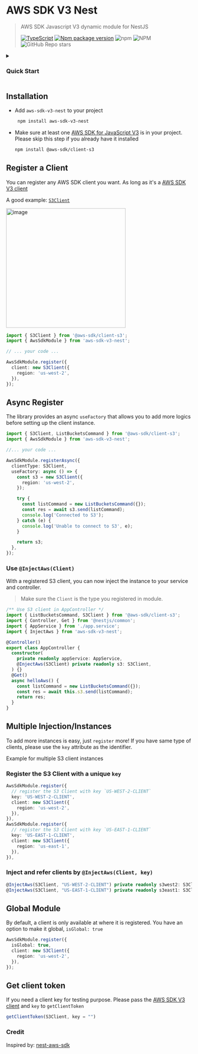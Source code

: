

# AWS SDK V3 Nest 


> AWS SDK Javascript V3 dynamic module for NestJS
>
> [![TypeScript](https://img.shields.io/badge/--3178C6?logo=typescript&logoColor=ffffff)](https://www.typescriptlang.org/) 
[![Npm package version](https://badgen.net/npm/v/aws-sdk-v3-nest)](https://www.npmjs.com/package/aws-sdk-v3-nest)
![npm](https://img.shields.io/npm/dw/aws-sdk-v3-nest)
![NPM](https://img.shields.io/npm/l/aws-sdk-v3-nest)
![GitHub Repo stars](https://img.shields.io/github/stars/deligenius/aws-sdk-v3-nest?style=social)


<details>

<summary><h3>Quick Start</h3></summary>


Let's build a S3 client and inject it into the nest app.

```
npm install aws-sdk-v3-nest @aws-sdk/client-s3
```

1. Register the module with a S3 Client, in `app.module.ts`

```ts
import { Module } from '@nestjs/common';
import { AppController } from './app.controller';
import { AppService } from './app.service';
import { AwsSdkModule } from 'aws-sdk-v3-nest';
import { S3Client } from '@aws-sdk/client-s3';

@Module({
  imports: [
    // register S3 client
    AwsSdkModule.register({
      client: new S3Client({
        region: 'us-west-2',
      }),
    }),
  ],
  controllers: [AppController],
  providers: [AppService],
})
export class AppModule {}
```

2. use the S3 client in `app.controller.ts`

```ts
import { ListBucketsCommand, S3Client } from '@aws-sdk/client-s3';
import { Controller, Get } from '@nestjs/common';
import { AppService } from './app.service';
import { InjectAws } from 'aws-sdk-v3-nest';

@Controller()
export class AppController {
  constructor(
    private readonly appService: AppService,
    // inject the client
    @InjectAws(S3Client) private readonly s3: S3Client 
  ) {}
  @Get()
  async helloAws() {
    const listCommand = new ListBucketsCommand({});
    const res = await this.s3.send(listCommand);
    return res;
  }
}
```

3. done!

</details>

## Installation

* Add `aws-sdk-v3-nest` to your project
  ```bash
   npm install aws-sdk-v3-nest
   ```
* Make sure at least one [AWS SDK for JavaScript V3](https://docs.aws.amazon.com/AWSJavaScriptSDK/v3/latest/index.html) is in your project. Please skip this step if you already have it installed
  ```bash
  npm install @aws-sdk/client-s3
   ```


## Register a Client

You can register any AWS SDK client you want. As long as it's a [AWS SDK V3 client](https://docs.aws.amazon.com/AWSJavaScriptSDK/v3/latest/index.html)

A good example: [`S3Client`](https://docs.aws.amazon.com/AWSJavaScriptSDK/v3/latest/client/s3/)

<img width="324" alt="image" src="https://github.com/deligenius/aws-sdk-v3-nest/assets/8935612/10230c29-0ad3-4bf7-a07d-e0a0e866b166">

```ts
import { S3Client } from '@aws-sdk/client-s3';
import { AwsSdkModule } from 'aws-sdk-v3-nest';

// ... your code ...

AwsSdkModule.register({
  client: new S3Client({
    region: 'us-west-2',
  }),
});
```




## Async Register

The library provides an async `useFactory` that allows you to add more logics before setting up the client instance.

```ts
import { S3Client, ListBucketsCommand } from '@aws-sdk/client-s3';
import { AwsSdkModule } from 'aws-sdk-v3-nest';

//... your code ...

AwsSdkModule.registerAsync({
  clientType: S3Client,
  useFactory: async () => {
    const s3 = new S3Client({
      region: 'us-west-2',
    });

    try {
      const listCommand = new ListBucketsCommand({});
      const res = await s3.send(listCommand);
      console.log('Connected to S3');
    } catch (e) {
      console.log('Unable to connect to S3', e);
    }

    return s3;
  },
});
```

### Use `@InjectAws(Client)`

With a registered S3 client, you can now inject the instance to your service and controller.

> Make sure the `Client` is the type you registered in module.

```ts
/** Use S3 client in AppController */
import { ListBucketsCommand, S3Client } from '@aws-sdk/client-s3';
import { Controller, Get } from '@nestjs/common';
import { AppService } from './app.service';
import { InjectAws } from 'aws-sdk-v3-nest';

@Controller()
export class AppController {
  constructor(
    private readonly appService: AppService,
    @InjectAws(S3Client) private readonly s3: S3Client,
  ) {}
  @Get()
  async helloAws() {
    const listCommand = new ListBucketsCommand({});
    const res = await this.s3.send(listCommand);
    return res;
  }
}
```

## Multiple Injection/Instances

To add more instances is easy, just `register` more! 
If you have same type of clients, please use the `key` attribute as the identifier.

Example for multiple S3 client instances

### Register the S3 Client with a unique `key`
```ts
AwsSdkModule.register({
  // register the S3 Client with key `US-WEST-2-CLIENT`
  key: 'US-WEST-2-CLIENT',
  client: new S3Client({
    region: 'us-west-2',
  }),
}),
AwsSdkModule.register({
  // register the S3 Client with key `US-EAST-1-CLIENT`
  key: 'US-EAST-1-CLIENT',
  client: new S3Client({
    region: 'us-east-1',
  }),
}),
```

### Inject and refer clients by `@InjectAws(Client, key)`
```ts
@InjectAws(S3Client, "US-WEST-2-CLIENT") private readonly s3west2: S3Client,
@InjectAws(S3Client, "US-EAST-1-CLIENT") private readonly s3east1: S3Client,
```

## Global Module

By default, a client is only available at where it is registered.
You have an option to make it global, `isGlobal: true`

```ts
AwsSdkModule.register({
  isGlobal: true,
  client: new S3Client({
    region: 'us-west-2',
  }),
});
```

## Get client token

If you need a client key for testing purpose. Please pass the [AWS SDK V3 client](https://docs.aws.amazon.com/AWSJavaScriptSDK/v3/latest/index.html) and `key` to `getClientToken`

```ts
getClientToken(S3Client, key = "")
```

### Credit

Inspired by: [nest-aws-sdk](https://www.npmjs.com/package/nest-aws-sdk)
